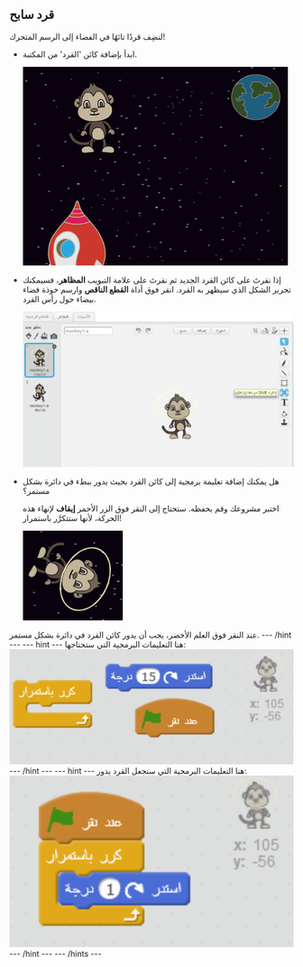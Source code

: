 ## قرد سابح

لنضِف قردًا تائهًا في الفضاء إلى الرسم المتحرك!

+ ابدأ بإضافة كائن 'القرد' من المكتبة.
    
    ![إضافة كائن القرد](images/space-monkey-sprite.png)

+ إذا نقرتَ على كائن القرد الجديد ثم نقرتَ على علامة التبويب **المظاهر**، فسيمكنك تحرير الشكل الذي سيظهر به القرد. انقر فوق أداة **القطع الناقص** وارسم خوذة فضاء بيضاء حول رأس القرد.
    
    ![خوذة فضائية للقرد](images/space-monkey-edit.png)

+ هل يمكنك إضافة تعليمة برمجية إلى كائن القرد بحيث يدور ببطء في دائرة بشكل مستمر؟
    
    اختبر مشروعك وقم بحفظه. ستحتاج إلى النقر فوق الزر الأحمر **إيقاف** لإنهاء هذه الحركة، لأنها ستتكرَّر باستمرار!
    
    ![امر برمجي لتدوير القرد](images/space-spin-test.png)

عند النقر فوق العلم الأخضر، يجب أن يدور كائن القرد في دائرة بشكل مستمر. \--- /hint \--- \--- hint \--- هنا التعليمات البرمجية التي ستحتاجها: ![Blocks for a spinning monkey](images/space-spin-blocks.png) \--- /hint \--- \--- hint \--- هنا التعليمات البرمجية التي ستجعل القرد يدور: ![Code for a spinning monkey](images/space-spin-code.png) \--- /hint \--- \--- /hints \---